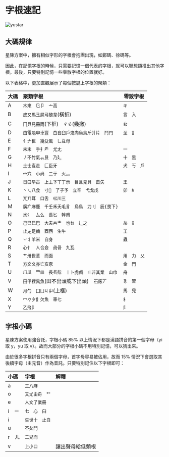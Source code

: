 # 字根速記

![yustar](/yustar.webp)

## 大碼規律

星陳方案中，擁有相似字形的字根會抱團出現，如鄭碼、徐碼等。

因此，在記憶字根的時候，只需要記憶一個代表的字根，就可以聯想類推出其他字根。最後，只要特別記憶一些零散字根的位置就好。

以下表格中，更加直觀展示了每個按鍵上字根的聚類：

| 大碼 | 聚類字根                                     | 零散字根   |
| :--- | :------------------------------------------- | ---------- |
| A    | `木來　㔾卩　亠高`                            | `キ`         |
| B    | `皮又馬彐屍弓醜韋`(橫折)                       | `言　入`     |
| C    | `冂貝見冊雨`(下框)　`彳彡`(幾撇)                 | `女`         |
| D    | `由電黽申車豐　白𠂤臼戶鬼向烏鳥斤爿片　鬥門`    | `至　訁`     |
| E    | `亻𠂇隹　幾殳風　乚彑母`                        |
| F    | `未末　手扌龵　尤尢`                           | `一`         |
| G    | `丿不竹氣𧘇艮　乃廴`                            | `十　黑`     |
| H    | `土士壴走　匚臣牙`                             | `犬　丂　戶` |
| I    | `宀穴　小尚　二亍　火灬`                       |
| J    | `日曰早古　上丄下丅丁示　目且見貝　缶矢`       | `王`         |
| K    | `丶乀八食　寸𬺰　了子予　立辛　弋戈戊`          | `卯　糹`     |
| L    | `兀丌耳　口舌　巛川三`                         |
| M    | `廣疒麻鹿　千壬禾夭毛豸　烏鳥　刀刂　辰{畏下}` |
| N    | `水氵　厶么　長匕　幹甫`                       |
| O    | `己已巳巴　大夫𡗗龶　也乜　辶之`                | `糸　釒`     |
| P    | `止龰足齒　酉西　生牛`                         | `工`         |
| Q    | `丷丬羊米　自身`                               | `蟲`         |
| R    | `心忄　人合僉　咼骨　九瓦`                     |
| S    | `艹卅世革　而面`                               | `用　力　乂` |
| T    | `方文夂亦亡亥豕`                               | `金　門`     |
| U    | `爪瓜　罒皿　長镸髟　丨卜虎鹵　〢非其業　山巾` | `舟`         |
| V    | `田甲裡禺魚`(田不出頭或下出頭)　`石廠丆`         | `豸　習`     |
| W    | `月勹　囗凵丩屮`(上框)                         | `馬　兒`     |
| X    | `冖𠂊夕飠欠魚　車七`                            | `衤`         |
| Y    | `乙飛阝`                                         | `阝`         |

## 字根小碼

星陳方案使用強音託，字根小碼 85% 以上情況下都是漢語拼音的第一個字母（yi 取 y，yu 取 v）。故而大部分的字根小碼不用特別記憶，可以猜出來。

由於很多字根拼音只有兩個字母，首字母容易被佔用，故而 15% 情況下會選取其後續字母（主元音）作為音託。只要特別記住以下字根即可：

| 小碼  | 字根         | 解釋             |
| :---- | :----------- | :--------------- |
| a     | `三八麻`       |                  |
| o     | `又尤由舟　艹` |                  |
| e     | `人文了業冊`   |                  |
| i　ㄧ | `七　心　臼`   |                  |
| i     | `矢世十　止自` |                  |
| u     | `不夂鬥`  |                  |
| r　ㄦ | `二兒而`       |                  |
| v     | `上小口`       | 讓出聲母給低頻根 |

